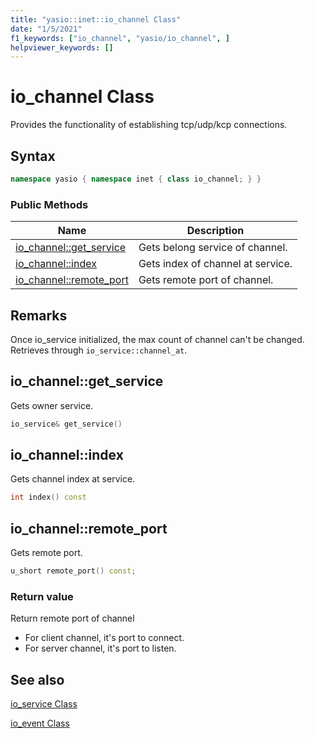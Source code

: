 ```yaml
---
title: "yasio::inet::io_channel Class"
date: "1/5/2021"
f1_keywords: ["io_channel", "yasio/io_channel", ]
helpviewer_keywords: []
---
```


# io_channel Class

Provides the functionality of establishing tcp/udp/kcp connections.


## Syntax

```cpp
namespace yasio { namespace inet { class io_channel; } }
```

### Public Methods

|Name|Description|
|----------|-----------------|
|[io_channel::get_service](#get_service)|Gets belong service of channel.|
|[io_channel::index](#index)|Gets index of channel at service.|
|[io_channel::remote_port](#remote_port)|Gets remote port of channel.|

## Remarks

Once io_service initialized, the max count of channel can't be changed. <br/>
Retrieves through `io_service::channel_at`.


## <a name="get_service"></a> io_channel::get_service

Gets owner service.

```cpp
io_service& get_service()
```

## <a name="index"></a> io_channel::index

Gets channel index at service.

```cpp
int index() const
```

## <a name="remote_port"></a> io_channel::remote_port

Gets remote port.

```cpp
u_short remote_port() const;
```

### Return value

Return remote port of channel

- For client channel, it's port to connect.  
- For server channel, it's port to listen.

## See also

[io_service Class](./io_service-class.md)

[io_event Class](./io_event-class.md)
